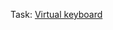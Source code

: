 Task: [Virtual keyboard](https://github.com/rolling-scopes-school/tasks/blob/master/tasks/virtual-keyboard/virtual-keyboard-en.md)
